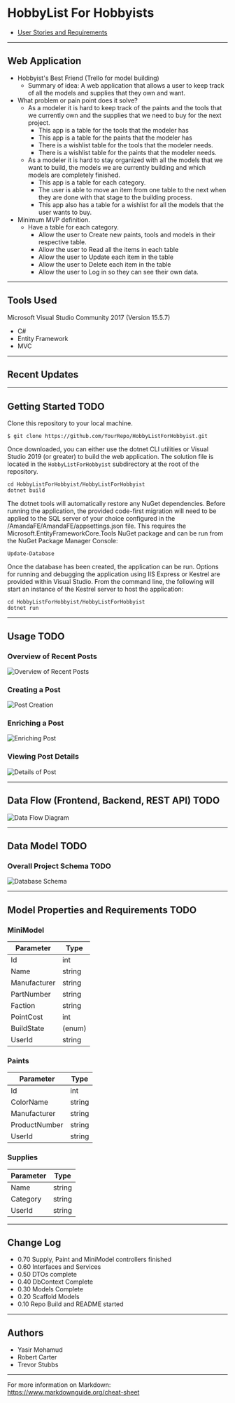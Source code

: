 # HobbyList For Hobbyists


- [User Stories and Requirements](Requirements.md)


---
## Web Application
- Hobbyist's Best Friend (Trello for model building)
    - Summary of idea: A web application that allows a user to keep track of all the models and supplies that they own and want.
- What problem or pain point does it solve? 
    - As a modeler it is hard to keep track of the paints and the tools that we currently own and the supplies that we need to buy for the next project. 
      - This app is a table for the tools that the modeler has
      - This app is a table for the paints that the modeler has
      - There is a wishlist table for the tools that the modeler needs.
      - There is a wishlist table for the paints that the modeler needs.
    - As a modeler it is hard to stay organized with all the models that we want to build, the models we are currently building and which models are completely finished.
       - This app is a table for each category. 
       - The user is able to move an item from one table to the next when they are done with that stage to the building process. 
       - This app also has a table for a wishlist for all the models that the user wants to buy.
- Minimum MVP definition.
    - Have a table for each category.
      - Allow the user to Create new paints, tools and models in their respective table.
      - Allow the user to Read all the items in each table
      - Allow the user to Update each item in the table
      - Allow the user to Delete each item in the table
      - Allow the user to Log in so they can see their own data.

---

## Tools Used
Microsoft Visual Studio Community 2017 (Version 15.5.7)

- C#
- Entity Framework
- MVC

---

## Recent Updates

---

## Getting Started TODO

Clone this repository to your local machine.

```
$ git clone https://github.com/YourRepo/HobbyListForHobbyist.git
```
Once downloaded, you can either use the dotnet CLI utilities or Visual Studio 2019 (or greater) to build the web application. 
The solution file is located in the `HobbyListForHobbyist` subdirectory at the root of the repository.
```
cd HobbyListForHobbyist/HobbyListForHobbyist
dotnet build
```
The dotnet tools will automatically restore any NuGet dependencies. Before running the application, the provided code-first migration will need to be applied to the SQL server of your choice configured in the /AmandaFE/AmandaFE/appsettings.json file. This requires the Microsoft.EntityFrameworkCore.Tools NuGet package and can be run from the NuGet Package Manager Console:
```
Update-Database
```
Once the database has been created, the application can be run. Options for running and debugging the application using IIS Express or Kestrel are provided within Visual Studio. From the command line, the following will start an instance of the Kestrel server to host the application:
```
cd HobbyListForHobbyist/HobbyListForHobbyist
dotnet run
```

---

## Usage TODO

### Overview of Recent Posts
![Overview of Recent Posts](https://via.placeholder.com/500x250)

### Creating a Post
![Post Creation](https://via.placeholder.com/500x250)

### Enriching a Post
![Enriching Post](https://via.placeholder.com/500x250)

### Viewing Post Details
![Details of Post](https://via.placeholder.com/500x250)

---
## Data Flow (Frontend, Backend, REST API) TODO
![Data Flow Diagram](/assets/img/Flowchart.png)

---
## Data Model TODO

### Overall Project Schema TODO
![Database Schema](/assets/img/ERD.png)

---
## Model Properties and Requirements TODO

### MiniModel

 Parameter | Type 
 --- | --- 
 Id  | int 
 Name | string 
 Manufacturer | string
 PartNumber | string
 Faction | string
 PointCost | int
 BuildState | (enum)
 UserId | string

### Paints

Parameter | Type 
--- | --- 
Id  | int 
ColorName | string
Manufacturer | string
ProductNumber | string
UserId | string

### Supplies
Parameter | Type
--- | ---
Name | string
Category | string
UserId | string


---

## Change Log
- 0.70 Supply, Paint and MiniModel controllers finished
- 0.60 Interfaces and Services
- 0.50 DTOs complete
- 0.40 DbContext Complete
- 0.30 Models Complete
- 0.20 Scaffold Models
- 0.10 Repo Build and README started

---

## Authors
- Yasir Mohamud
- Robert Carter
- Trevor Stubbs

---

For more information on Markdown: https://www.markdownguide.org/cheat-sheet